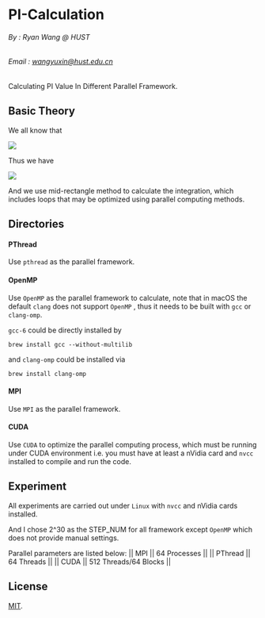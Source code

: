 # PI-Calculation
###### By : Ryan Wang @ HUST
###### Email : wangyuxin@hust.edu.cn

Calculating PI Value In Different Parallel Framework.

## Basic Theory
We all know that 

<!-- $$ \int_0^1 \frac{1}{1+x^2}dx = arctanx\big|_0^1$$ -->
<img src='http://latex.codecogs.com/png.latex?%5Cdpi%7B120%7D%20%5Clarge%20%5Cint_0%5E1%20%5Cfrac%7B1%7D%7B1&plus;x%5E2%7Ddx%20%3D%20arctanx%5Cbig%7C_0%5E1'></img>

Thus we have

<!-- $$\Pi = 4 \times \int_0^1\frac{1}{1+x^2}dx$$ -->
<img src='http://latex.codecogs.com/png.latex?%5Cdpi%7B120%7D%20%5Clarge%20%5CPi%20%3D%204%20%5Ctimes%20%5Cint_0%5E1%5Cfrac%7B1%7D%7B1&plus;x%5E2%7Ddx'></img>


And we use mid-rectangle method to calculate the integration, which includes loops that may be optimized using parallel computing methods.

## Directories
#### PThread
Use `pthread` as the parallel framework.

#### OpenMP
Use `OpenMP` as the parallel framework to calculate, note that in macOS the default `clang` does not support `OpenMP`
, thus it needs to be built with `gcc` or `clang-omp`.

`gcc-6` could be directly installed by 
```
brew install gcc --without-multilib
```

and `clang-omp`  could be installed via
```
brew install clang-omp
```

#### MPI
Use `MPI` as the parallel framework.

#### CUDA
Use `CUDA` to optimize the parallel computing process, which must be running under CUDA environment i.e. you must have 
at least a nVidia card and `nvcc` installed to compile and run the code.

## Experiment
All experiments are carried out under `Linux` with `nvcc` and nVidia cards installed.

And I chose 2^30 as the STEP_NUM for all framework except `OpenMP` which does not provide manual settings.

Parallel parameters are listed below:
|| MPI           || 64 Processes           ||
|| PThread       || 64 Threads             ||
|| CUDA          || 512 Threads/64 Blocks  ||


## License
[MIT](https://github.com/RyanWangGit/PI-Calculation/blob/master/LICENSE.md).
